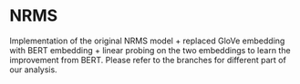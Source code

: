 # NRMS
Implementation of the original NRMS model + replaced GloVe embedding with BERT embedding + linear probing on the two embeddings to learn the improvement from BERT. Please refer to the branches for different part of our analysis.
